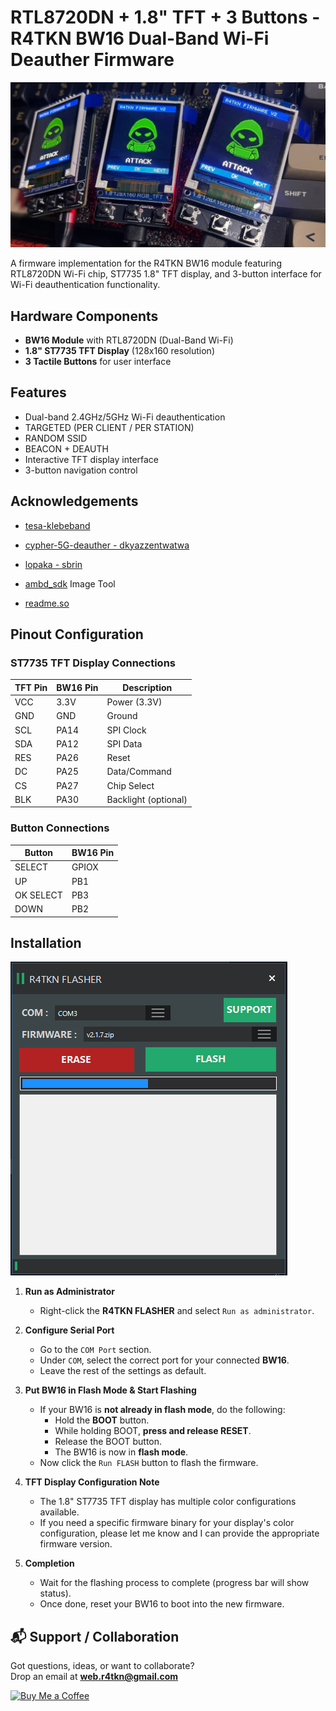 # RTL8720DN + 1.8" TFT + 3 Buttons - R4TKN BW16 Dual-Band Wi-Fi Deauther Firmware

![Project Banner](https://github.com/rusyln/R4TKN-FIRMWARE-BW16/blob/master/Screenshots/Banner.png)

A firmware implementation for the R4TKN BW16 module featuring RTL8720DN Wi-Fi chip, ST7735 1.8" TFT display, and 3-button interface for Wi-Fi deauthentication functionality.

## Hardware Components
- **BW16 Module** with RTL8720DN (Dual-Band Wi-Fi)
- **1.8" ST7735 TFT Display** (128x160 resolution)
- **3 Tactile Buttons** for user interface

## Features
- Dual-band 2.4GHz/5GHz Wi-Fi deauthentication
- TARGETED (PER CLIENT / PER STATION)
- RANDOM SSID
- BEACON + DEAUTH
- Interactive TFT display interface
- 3-button navigation control

## Acknowledgements
 - [tesa-klebeband](https://github.com/tesa-klebeband/RTL8720dn-Deauther)
 - [cypher-5G-deauther - dkyazzentwatwa](https://github.com/dkyazzentwatwa/cypher-5G-deauther/)

 - [lopaka - sbrin](https://github.com/sbrin/lopaka)

 - [ambd_sdk](https://github.com/ambiot/ambd_sdk) Image Tool

 - [readme.so](https://github.com/octokatherine/readme.so) 

## Pinout Configuration

### ST7735 TFT Display Connections
| TFT Pin | BW16 Pin | Description          |
|---------|----------|----------------------|
| VCC     | 3.3V     | Power (3.3V)         |
| GND     | GND      | Ground               |
| SCL     | PA14    | SPI Clock            |
| SDA     | PA12    | SPI Data             |
| RES     | PA26    | Reset                |
| DC      | PA25    | Data/Command         |
| CS      | PA27    | Chip Select          |
| BLK     | PA30     | Backlight (optional) |



### Button Connections
| Button  | BW16 Pin |
|---------|----------|
| SELECT    | GPIOX    | 
| UP    | PB1    | 
|  OK SELECT   | PB3    | 
| DOWN  | PB2      | 




## Installation
![Flasher](https://github.com/rusyln/R4TKN-FIRMWARE-BW16/blob/master/Screenshots/Flasher.png)
1. **Run as Administrator**  
   - Right-click the **R4TKN FLASHER** and select `Run as administrator`.

2. **Configure Serial Port**  
   - Go to the `COM Port` section.  
   - Under `COM`, select the correct port for your connected **BW16**.  
   - Leave the rest of the settings as default.

3. **Put BW16 in Flash Mode & Start Flashing**  
   - If your BW16 is **not already in flash mode**, do the following:  
     - Hold the **BOOT** button.  
     - While holding BOOT, **press and release RESET**.  
     - Release the BOOT button.  
     - The BW16 is now in **flash mode**.  
   - Now click the `Run FLASH` button to flash the firmware.

4. **TFT Display Configuration Note**  
   - The 1.8" ST7735 TFT display has multiple color configurations available.  
   - If you need a specific firmware binary for your display's color configuration, please let me know and I can provide the appropriate firmware version.

5. **Completion**  
   - Wait for the flashing process to complete (progress bar will show status).  
   - Once done, reset your BW16 to boot into the new firmware.

## 📬 Support / Collaboration

Got questions, ideas, or want to collaborate?  
Drop an email at **web.r4tkn@gmail.com**

[![Buy Me a Coffee](https://www.buymeacoffee.com/assets/img/custom_images/orange_img.png)](http://coff.ee/rusn)
